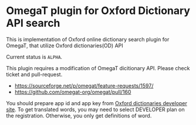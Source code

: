 # OmegaT plugin for Oxford Dictionary API search

This is implementation of Oxford online dictionary search plugin for OmegaT,
that utilize Oxford dictionaries(OD) API

Current status is `ALPHA`.

This plugin requires a modification of OmegaT dicitionary API.
Please check ticket and pull-request.

- https://sourceforge.net/p/omegat/feature-requests/1597/
- https://github.com/omegat-org/omegat/pull/160

You should prepare  app id and app key from [Oxford dictionaries developer site](https://developer.oxforddictionaries.com/).
To get translated words, you may need to select DEVELOPER plan on the registration. 
Otherwise, you only get definitions of word.
